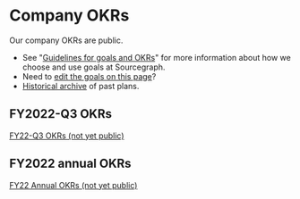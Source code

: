 # Company OKRs

Our company OKRs are public.

- See "[Guidelines for goals and OKRs](guidelines.md)" for more information about how we choose and use goals at Sourcegraph.
- Need to [edit the goals on this page](#how-to-edit)?
- [Historical archive](archive.md) of past plans.

## FY2022-Q3 OKRs

[FY22-Q3 OKRs (not yet public)](https://docs.google.com/document/d/1jArmbFv747r9ahCSDJf0q8AIU0hftQpuXlFvXdIwPZs/edit#heading=h.wox0r213rn42)

## FY2022 annual OKRs

[FY22 Annual OKRs (not yet public)](https://docs.google.com/spreadsheets/d/1pNXVev2JtYC94lB1NIfsc8OqyYnnSFn7p5PYFcniblE/edit#gid=1699297878)
